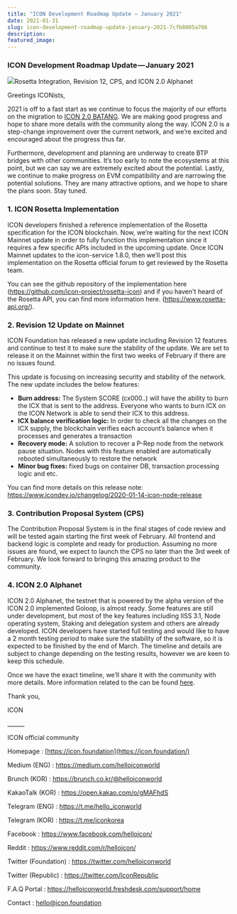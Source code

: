 ```yaml
---
title: "ICON Development Roadmap Update — January 2021"
date: 2021-01-31
slug: icon-development-roadmap-update-january-2021-7cfb8005a766
description:
featured_image:
---
```


### ICON Development Roadmap Update — January 2021

![](https://cdn-images-1.medium.com/max/800/1*0-4ygw6LO_TqJcOjZfMP-A.png)Rosetta Integration, Revision 12, CPS, and ICON 2.0 Alphanet

Greetings ICONists,

2021 is off to a fast start as we continue to focus the majority of our efforts on the migration to [ICON 2.0 BATANG](https://medium.com/helloiconworld/icon-2-0-introducing-a-new-blockchain-software-architecture-based-on-go-8874107a4e58). We are making good progress and hope to share more details with the community along the way. ICON 2.0 is a step-change improvement over the current network, and we’re excited and encouraged about the progress thus far.

Furthermore, development and planning are underway to create BTP bridges with other communities. It’s too early to note the ecosystems at this point, but we can say we are extremely excited about the potential. Lastly, we continue to make progress on EVM compatibility and are narrowing the potential solutions. They are many attractive options, and we hope to share the plans soon. Stay tuned.

### 1. ICON Rosetta Implementation

ICON developers finished a reference implementation of the Rosetta specification for the ICON blockchain. Now, we’re waiting for the next ICON Mainnet update in order to fully function this implementation since it requires a few specific APIs included in the upcoming update. Once ICON Mainnet updates to the icon-service 1.8.0, then we’ll post this implementation on the Rosetta official forum to get reviewed by the Rosetta team.

You can see the github repository of the implementation here (<https://github.com/icon-project/rosetta-icon>) and if you haven't heard of the Rosetta API, you can find more information here. (<https://www.rosetta-api.org/>).

### 2. Revision 12 Update on Mainnet

ICON Foundation has released a new update including Revision 12 features and continue to test it to make sure the stability of the update. We are set to release it on the Mainnet within the first two weeks of February if there are no issues found.

This update is focusing on increasing security and stability of the network. The new update includes the below features:

* **Burn address:** The System SCORE (cx000..) will have the ability to burn the ICX that is sent to the address. Everyone who wants to burn ICX on the ICON Network is able to send their ICX to this address.
* **ICX balance verification logic:** In order to check all the changes on the ICX supply, the blockchain verifies each account’s balance when it processes and generates a transaction
* **Recovery mode:** A solution to recover a P-Rep node from the network pause situation. Nodes with this feature enabled are automatically rebooted simultaneously to restore the network
* **Minor bug fixes:** fixed bugs on container DB, transaction processing logic and etc.

You can find more details on this release note: <https://www.icondev.io/changelog/2020-01-14-icon-node-release>

### 3. Contribution Proposal System (CPS)

The Contribution Proposal System is in the final stages of code review and will be tested again starting the first week of February. All frontend and backend logic is complete and ready for production. Assuming no more issues are found, we expect to launch the CPS no later than the 3rd week of February. We look forward to bringing this amazing product to the community.

### 4. ICON 2.0 Alphanet

ICON 2.0 Alphanet, the testnet that is powered by the alpha version of the ICON 2.0 implemented Goloop, is almost ready. Some features are still under development, but most of the key features including IISS 3.1, Node operating system, Staking and delegation system and others are already developed. ICON developers have started full testing and would like to have a 2 month testing period to make sure the stability of the software, so it is expected to be finished by the end of March. The timeline and details are subject to change depending on the testing results, however we are keen to keep this schedule.

Once we have the exact timeline, we’ll share it with the community with more details. More information related to the can be found [here](https://medium.com/helloiconworld/icon-2-0-introducing-a-new-blockchain-software-architecture-based-on-go-8874107a4e58).

Thank you,

ICON

\_\_\_\_\_\_

ICON official community

Homepage : [https://icon.foundation](https://icon.foundation/)

Medium (ENG) : <https://medium.com/helloiconworld>

Brunch (KOR) : <https://brunch.co.kr/@helloiconworld>

KakaoTalk (KOR) : <https://open.kakao.com/o/gMAFhdS>

Telegram (ENG) : <https://t.me/hello_iconworld>

Telegram (KOR) : <https://t.me/iconkorea>

Facebook : <https://www.facebook.com/helloicon/>

Reddit : <https://www.reddit.com/r/helloicon/>

Twitter (Foundation) : <https://twitter.com/helloiconworld>

Twitter (Republic) : <https://twitter.com/IconRepublic>

F.A.Q Portal : <https://helloiconworld.freshdesk.com/support/home>

Contact : hello@icon.foundation

